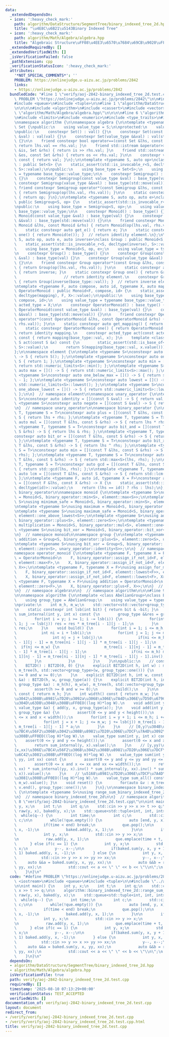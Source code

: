 ```yaml
---
data:
  _extendedDependsOn:
  - icon: ':heavy_check_mark:'
    path: algorithm/DataStructure/SegmentTree/binary_indexed_tree_2d.hpp
    title: "\u4E8C\u6B21\u5143Binary Indexed Tree"
  - icon: ':heavy_check_mark:'
    path: algorithm/Math/Algebra/algebra.hpp
    title: "Algebraic Structure\uFF08\u4EE3\u6570\u7684\u69CB\u9020\uFF09"
  _extendedRequiredBy: []
  _extendedVerifiedWith: []
  _isVerificationFailed: false
  _pathExtension: cpp
  _verificationStatusIcon: ':heavy_check_mark:'
  attributes:
    '*NOT_SPECIAL_COMMENTS*': ''
    PROBLEM: https://onlinejudge.u-aizu.ac.jp/problems/2842
    links:
    - https://onlinejudge.u-aizu.ac.jp/problems/2842
  bundledCode: "#line 1 \"verify/aoj-2842-binary_indexed_tree_2d.test.cpp\"\n#define\
    \ PROBLEM \"https://onlinejudge.u-aizu.ac.jp/problems/2842\"\n\n#include <iostream>\n\
    #include <queue>\n#include <tuple>\n\n#line 1 \"algorithm/DataStructure/SegmentTree/binary_indexed_tree_2d.hpp\"\
    \n\n\n\n#include <algorithm>\n#include <cassert>\n#include <vector>\n\n#line 1\
    \ \"algorithm/Math/Algebra/algebra.hpp\"\n\n\n\n#line 6 \"algorithm/Math/Algebra/algebra.hpp\"\
    \n#include <limits>\n#include <numeric>\n#include <type_traits>\n#include <utility>\n\
    \nnamespace algorithm {\n\nnamespace algebra {\n\ntemplate <typename S>\nclass\
    \ Set {\npublic:\n    using value_type = S;\n\nprotected:\n    value_type val;\n\
    \npublic:\n    constexpr Set() : val() {}\n    constexpr Set(const value_type\
    \ &val) : val(val) {}\n    constexpr Set(value_type &&val) : val(std::move(val))\
    \ {}\n\n    friend constexpr bool operator==(const Set &lhs, const Set &rhs) {\
    \ return lhs.val == rhs.val; }\n    friend std::istream &operator>>(std::istream\
    \ &is, Set &rhs) { return is >> rhs.val; }\n    friend std::ostream &operator<<(std::ostream\
    \ &os, const Set &rhs) { return os << rhs.val; }\n\n    constexpr value_type value()\
    \ const { return val; }\n};\n\ntemplate <typename S, auto op>\nclass Semigroup\
    \ : public Set<S> {\n    static_assert(std::is_invocable_r<S, decltype(op), S,\
    \ S>::value);\n\npublic:\n    using base_type = Set<S>;\n    using value_type\
    \ = typename base_type::value_type;\n\n    constexpr Semigroup() : base_type()\
    \ {}\n    constexpr Semigroup(const value_type &val) : base_type(val) {}\n   \
    \ constexpr Semigroup(value_type &&val) : base_type(std::move(val)) {}\n\n   \
    \ friend constexpr Semigroup operator*(const Semigroup &lhs, const Semigroup &rhs)\
    \ { return Semigroup(op(lhs.val, rhs.val)); }\n\n    static constexpr auto get_op()\
    \ { return op; }\n};\n\ntemplate <typename S, auto op, auto e>\nclass Monoid :\
    \ public Semigroup<S, op> {\n    static_assert(std::is_invocable_r<S, decltype(e)>::value);\n\
    \npublic:\n    using base_type = Semigroup<S, op>;\n    using value_type = typename\
    \ base_type::value_type;\n\n    constexpr Monoid() : base_type() {}\n    constexpr\
    \ Monoid(const value_type &val) : base_type(val) {}\n    constexpr Monoid(value_type\
    \ &&val) : base_type(std::move(val)) {}\n\n    friend constexpr Monoid operator*(const\
    \ Monoid &lhs, const Monoid &rhs) { return Monoid(op(lhs.val, rhs.val)); }\n\n\
    \    static constexpr auto get_e() { return e; }\n    static constexpr Monoid\
    \ one() { return Monoid(e()); }  // return identity element.\n};\n\ntemplate <typename\
    \ S, auto op, auto e, auto inverse>\nclass Group : public Monoid<S, op, e> {\n\
    \    static_assert(std::is_invocable_r<S, decltype(inverse), S>::value);\n\npublic:\n\
    \    using base_type = Monoid<S, op, e>;\n    using value_type = typename base_type::value_type;\n\
    \n    constexpr Group() : base_type() {}\n    constexpr Group(const value_type\
    \ &val) : base_type(val) {}\n    constexpr Group(value_type &&val) : base_type(std::move(val))\
    \ {}\n\n    friend constexpr Group operator*(const Group &lhs, const Group &rhs)\
    \ { return Group(op(lhs.val, rhs.val)); }\n\n    static constexpr auto get_inverse()\
    \ { return inverse; }\n    static constexpr Group one() { return Group(e()); }\
    \                     // return identity element.\n    constexpr Group inv() const\
    \ { return Group(inverse(base_type::val)); }  // return inverse element.\n};\n\
    \ntemplate <typename F, auto compose, auto id, typename X, auto mapping>\nclass\
    \ OperatorMonoid : public Monoid<F, compose, id> {\n    static_assert(std::is_invocable_r<X,\
    \ decltype(mapping), F, X>::value);\n\npublic:\n    using base_type = Monoid<F,\
    \ compose, id>;\n    using value_type = typename base_type::value_type;\n    using\
    \ acted_type = X;\n\n    constexpr OperatorMonoid() : base_type() {}\n    constexpr\
    \ OperatorMonoid(const value_type &val) : base_type(val) {}\n    constexpr OperatorMonoid(value_type\
    \ &&val) : base_type(std::move(val)) {}\n\n    friend constexpr OperatorMonoid\
    \ operator*(const OperatorMonoid &lhs, const OperatorMonoid &rhs) { return OperatorMonoid(compose(lhs.val,\
    \ rhs.val)); }\n\n    static constexpr auto get_mapping() { return mapping; }\n\
    \    static constexpr OperatorMonoid one() { return OperatorMonoid(id()); }  //\
    \ return identity mapping.\n    constexpr acted_type act(const acted_type &x)\
    \ const { return mapping(base_type::val, x); }\n    template <class S>\n    constexpr\
    \ S act(const S &x) const {\n        static_assert(std::is_base_of<Set<acted_type>,\
    \ S>::value);\n        return S(mapping(base_type::val, x.value()));\n    }\n\
    };\n\nnamespace element {\n\ntemplate <typename S>\nconstexpr auto zero = []()\
    \ -> S { return S(); };\n\ntemplate <typename S>\nconstexpr auto one = []() ->\
    \ S { return 1; };\n\ntemplate <typename S>\nconstexpr auto min = []() -> S {\
    \ return std::numeric_limits<S>::min(); };\n\ntemplate <typename S>\nconstexpr\
    \ auto max = []() -> S { return std::numeric_limits<S>::max(); };\n\ntemplate\
    \ <typename S>\nconstexpr auto one_below_max = []() -> S { return std::numeric_limits<S>::max()\
    \ - 1; };\n\ntemplate <typename S>\nconstexpr auto lowest = []() -> S { return\
    \ std::numeric_limits<S>::lowest(); };\n\ntemplate <typename S>\nconstexpr auto\
    \ one_above_lowest = []() -> S { return std::numeric_limits<S>::lowest() + 1;\
    \ };\n\n}  // namespace element\n\nnamespace unary_operator {\n\ntemplate <typename\
    \ S>\nconstexpr auto identity = [](const S &val) -> S { return val; };\n\ntemplate\
    \ <typename S>\nconstexpr auto negate = [](const S &val) -> S { return -val; };\n\
    \n}  // namespace unary_operator\n\nnamespace binary_operator {\n\ntemplate <typename\
    \ T, typename S = T>\nconstexpr auto plus = [](const T &lhs, const S &rhs) ->\
    \ S { return lhs + rhs; };\n\ntemplate <typename T, typename S = T>\nconstexpr\
    \ auto mul = [](const T &lhs, const S &rhs) -> S { return lhs * rhs; };\n\ntemplate\
    \ <typename T, typename S = T>\nconstexpr auto bit_and = [](const T &lhs, const\
    \ S &rhs) -> S { return lhs & rhs; };\n\ntemplate <typename T, typename S = T>\n\
    constexpr auto bit_or = [](const T &lhs, const S &rhs) -> S { return lhs | rhs;\
    \ };\n\ntemplate <typename T, typename S = T>\nconstexpr auto bit_xor = [](const\
    \ T &lhs, const S &rhs) -> S { return lhs ^ rhs; };\n\ntemplate <typename T, typename\
    \ S = T>\nconstexpr auto min = [](const T &lhs, const S &rhs) -> S { return std::min<S>(lhs,\
    \ rhs); };\n\ntemplate <typename T, typename S = T>\nconstexpr auto max = [](const\
    \ T &lhs, const S &rhs) -> S { return std::max<S>(lhs, rhs); };\n\ntemplate <typename\
    \ T, typename S = T>\nconstexpr auto gcd = [](const T &lhs, const S &rhs) -> S\
    \ { return std::gcd(lhs, rhs); };\n\ntemplate <typename T, typename S = T>\nconstexpr\
    \ auto lcm = [](const T &lhs, const S &rhs) -> S { return std::lcm(lhs, rhs);\
    \ };\n\ntemplate <typename F, auto id, typename X = F>\nconstexpr auto assign_if_not_id\
    \ = [](const F &lhs, const X &rhs) -> X {\n    static_assert(std::is_invocable_r<F,\
    \ decltype(id)>::value);\n    return (lhs == id() ? rhs : lhs);\n};\n\n}  // namespace\
    \ binary_operator\n\nnamespace monoid {\n\ntemplate <typename S>\nusing minimum\
    \ = Monoid<S, binary_operator::min<S>, element::max<S>>;\n\ntemplate <typename\
    \ S>\nusing minimum_safe = Monoid<S, binary_operator::min<S>, element::one_below_max<S>>;\n\
    \ntemplate <typename S>\nusing maximum = Monoid<S, binary_operator::max<S>, element::lowest<S>>;\n\
    \ntemplate <typename S>\nusing maximum_safe = Monoid<S, binary_operator::max<S>,\
    \ element::one_above_lowest<S>>;\n\ntemplate <typename S>\nusing addition = Monoid<S,\
    \ binary_operator::plus<S>, element::zero<S>>;\n\ntemplate <typename S>\nusing\
    \ multiplication = Monoid<S, binary_operator::mul<S>, element::one<S>>;\n\ntemplate\
    \ <typename S>\nusing bit_xor = Monoid<S, binary_operator::bit_xor<S>, element::zero<S>>;\n\
    \n}  // namespace monoid\n\nnamespace group {\n\ntemplate <typename S>\nusing\
    \ addition = Group<S, binary_operator::plus<S>, element::zero<S>, unary_operator::negate<S>>;\n\
    \ntemplate <typename S>\nusing bit_xor = Group<S, binary_operator::bit_xor<S>,\
    \ element::zero<S>, unary_operator::identity<S>>;\n\n}  // namespace group\n\n\
    namespace operator_monoid {\n\ntemplate <typename F, typename X = F>\nusing assign_for_minimum\
    \ = OperatorMonoid<\n    F, binary_operator::assign_if_not_id<F, element::max<F>>,\
    \ element::max<F>,\n    X, binary_operator::assign_if_not_id<F, element::max<F>,\
    \ X>>;\n\ntemplate <typename F, typename X = F>\nusing assign_for_maximum = OperatorMonoid<\n\
    \    F, binary_operator::assign_if_not_id<F, element::lowest<F>>, element::lowest<F>,\n\
    \    X, binary_operator::assign_if_not_id<F, element::lowest<F>, X>>;\n\ntemplate\
    \ <typename F, typename X = F>\nusing addition = OperatorMonoid<\n    F, binary_operator::plus<F>,\
    \ element::zero<F>,\n    X, binary_operator::plus<F, X>>;\n\n}  // namespace operator_monoid\n\
    \n}  // namespace algebra\n\n}  // namespace algorithm\n\n\n#line 9 \"algorithm/DataStructure/SegmentTree/binary_indexed_tree_2d.hpp\"\
    \n\nnamespace algorithm {\n\ntemplate <class AbelianGroup>\nclass BIT2D {\npublic:\n\
    \    using group_type = AbelianGroup;\n    using value_type = typename group_type::value_type;\n\
    \nprivate:\n    int m_h, m_w;\n    std::vector<std::vector<group_type>> m_tree;\n\
    \n    static constexpr int lsb(int bit) { return bit & -bit; }\n    group_type\
    \ sum_internal(int y, int x) const {\n        group_type &&res = group_type::one();\n\
    \        for(int i = y; i >= 1; i -= lsb(i)) {\n            for(int j = x; j >=\
    \ 1; j -= lsb(j)) res = res * m_tree[i - 1][j - 1];\n        }\n        return\
    \ res;\n    }\n    void build() {\n        for(int i = 1; i <= m_h; ++i) {\n \
    \           int ni = i + lsb(i);\n            for(int j = 1; j <= m_w; ++j) {\n\
    \                int nj = j + lsb(j);\n                if(ni <= m_h) m_tree[ni\
    \ - 1][j - 1] = m_tree[ni - 1][j - 1] * m_tree[i - 1][j - 1];\n              \
    \  if(nj <= m_w) {\n                    m_tree[i - 1][nj - 1] = m_tree[i - 1][nj\
    \ - 1] * m_tree[i - 1][j - 1];\n                    if(ni <= m_h) m_tree[ni -\
    \ 1][nj - 1] = m_tree[ni - 1][nj - 1] * m_tree[i - 1][j - 1].inv();\n        \
    \        }\n            }\n        }\n    }\n\npublic:\n    // constructor. O(H*W).\n\
    \    BIT2D() : BIT2D(0, 0) {}\n    explicit BIT2D(int h, int w) : m_h(h), m_w(w),\
    \ m_tree(h, std::vector<group_type>(w, group_type::one())) {\n        assert(h\
    \ >= 0 and w >= 0);\n    }\n    explicit BIT2D(int h, int w, const value_type\
    \ &a) : BIT2D(h, w, group_type(a)) {}\n    explicit BIT2D(int h, int w, const\
    \ group_type &a) : m_h(h), m_w(w), m_tree(h, std::vector<group_type>(w, a)) {\n\
    \        assert(h >= 0 and w >= 0);\n        build();\n    }\n\n    int height()\
    \ const { return m_h; }\n    int width() const { return m_w; }\n    // (y,x)\u306B\
    \u3042\u308B\u8981\u7D20\u3092a\u3068\u306E\u7A4D\u306E\u7D50\u679C\u306B\u7F6E\
    \u304D\u63DB\u3048\u308B\uFF0EO((log H)*log W).\n    void add(int y, int x, const\
    \ value_type &a) { add(y, x, group_type(a)); }\n    void add(int y, int x, const\
    \ group_type &a) {\n        assert(0 <= y and y < height());\n        assert(0\
    \ <= x and x < width());\n        for(int i = y + 1; i <= m_h; i += lsb(i)) {\n\
    \            for(int j = x + 1; j <= m_w; j += lsb(j)) m_tree[i - 1][j - 1] =\
    \ m_tree[i - 1][j - 1] * a;\n        }\n    }\n    // [0,y)\u304B\u3064[0,x)\u306E\
    \u7BC4\u56F2\u306B\u3042\u308B\u8981\u7D20\u306E\u7DCF\u7A4D\u3092\u6C42\u3081\
    \u308B\uFF0EO((log H)*log W).\n    value_type sum(int y, int x) const {\n    \
    \    assert(0 <= y and y <= height());\n        assert(0 <= x and x <= width());\n\
    \        return sum_internal(y, x).value();\n    }\n    // [y,yy)\u304B\u3064\
    [x,xx)\u306E\u7BC4\u56F2\u306B\u3042\u308B\u8981\u7D20\u306E\u7DCF\u7A4D\u3092\
    \u6C42\u3081\u308B\uFF0EO((log H)*log W).\n    value_type sum(int y, int x, int\
    \ yy, int xx) const {\n        assert(0 <= y and y <= yy and yy <= height());\n\
    \        assert(0 <= x and x <= xx and xx <= width());\n        return (sum_internal(yy,\
    \ xx) * sum_internal(yy, x).inv() * sum_internal(y, xx).inv() * sum_internal(y,\
    \ x)).value();\n    }\n    // \u5168\u8981\u7D20\u306E\u7DCF\u7A4D\u3092\u6C42\
    \u3081\u308B\uFF0EO((log H)*log W).\n    value_type sum_all() const { return sum_internal(m_h,\
    \ m_w).value(); }\n    void reset() {\n        for(auto &v : m_tree) std::fill(v.begin(),\
    \ v.end(), group_type::one());\n    }\n};\n\nnamespace binary_indexed_tree_2d\
    \ {\n\ntemplate <typename S>\nusing range_sum_binary_indexed_tree_2d = BIT2D<algebra::group::addition<S>>;\n\
    \n}  // namespace binary_indexed_tree_2d\n\n}  // namespace algorithm\n\n\n#line\
    \ 8 \"verify/aoj-2842-binary_indexed_tree_2d.test.cpp\"\n\nint main() {\n    int\
    \ y, x;\n    int t;\n    int q;\n    std::cin >> y >> x >> t >> q;\n\n    algorithm::binary_indexed_tree_2d::range_sum_binary_indexed_tree_2d<int>\
    \ raw(y, x), baked(y, x);\n    std::queue<std::tuple<int, int, int>> que;\n  \
    \  while(q--) {\n        int time;\n        int c;\n        std::cin >> time >>\
    \ c;\n\n        while(!que.empty()) {\n            auto [end, y, x] = que.front();\n\
    \            if(time < end) break;\n            que.pop();\n\n            raw.add(y,\
    \ x, -1);\n            baked.add(y, x, 1);\n        }\n\n        if(c == 0) {\n\
    \            int y, x;\n            std::cin >> y >> x;\n            y--, x--;\n\
    \n            raw.add(y, x, 1);\n            que.emplace(time + t, y, x);\n  \
    \      } else if(c == 1) {\n            int y, x;\n            std::cin >> y >>\
    \ x;\n            y--, x--;\n\n            if(baked.sum(y, x, y + 1, x + 1) >=\
    \ 1) baked.add(y, x, -1);\n        } else {\n            int y, x, yy, xx;\n \
    \           std::cin >> y >> x >> yy >> xx;\n            y--, x--;\n\n       \
    \     auto &&a = baked.sum(y, x, yy, xx);\n            auto &&b = raw.sum(y, x,\
    \ yy, xx);\n            std::cout << a << \" \" << b << \"\\n\";\n        }\n\
    \    }\n}\n"
  code: "#define PROBLEM \"https://onlinejudge.u-aizu.ac.jp/problems/2842\"\n\n#include\
    \ <iostream>\n#include <queue>\n#include <tuple>\n\n#include \"../algorithm/DataStructure/SegmentTree/binary_indexed_tree_2d.hpp\"\
    \n\nint main() {\n    int y, x;\n    int t;\n    int q;\n    std::cin >> y >>\
    \ x >> t >> q;\n\n    algorithm::binary_indexed_tree_2d::range_sum_binary_indexed_tree_2d<int>\
    \ raw(y, x), baked(y, x);\n    std::queue<std::tuple<int, int, int>> que;\n  \
    \  while(q--) {\n        int time;\n        int c;\n        std::cin >> time >>\
    \ c;\n\n        while(!que.empty()) {\n            auto [end, y, x] = que.front();\n\
    \            if(time < end) break;\n            que.pop();\n\n            raw.add(y,\
    \ x, -1);\n            baked.add(y, x, 1);\n        }\n\n        if(c == 0) {\n\
    \            int y, x;\n            std::cin >> y >> x;\n            y--, x--;\n\
    \n            raw.add(y, x, 1);\n            que.emplace(time + t, y, x);\n  \
    \      } else if(c == 1) {\n            int y, x;\n            std::cin >> y >>\
    \ x;\n            y--, x--;\n\n            if(baked.sum(y, x, y + 1, x + 1) >=\
    \ 1) baked.add(y, x, -1);\n        } else {\n            int y, x, yy, xx;\n \
    \           std::cin >> y >> x >> yy >> xx;\n            y--, x--;\n\n       \
    \     auto &&a = baked.sum(y, x, yy, xx);\n            auto &&b = raw.sum(y, x,\
    \ yy, xx);\n            std::cout << a << \" \" << b << \"\\n\";\n        }\n\
    \    }\n}\n"
  dependsOn:
  - algorithm/DataStructure/SegmentTree/binary_indexed_tree_2d.hpp
  - algorithm/Math/Algebra/algebra.hpp
  isVerificationFile: true
  path: verify/aoj-2842-binary_indexed_tree_2d.test.cpp
  requiredBy: []
  timestamp: '2025-08-10 07:13:29+00:00'
  verificationStatus: TEST_ACCEPTED
  verifiedWith: []
documentation_of: verify/aoj-2842-binary_indexed_tree_2d.test.cpp
layout: document
redirect_from:
- /verify/verify/aoj-2842-binary_indexed_tree_2d.test.cpp
- /verify/verify/aoj-2842-binary_indexed_tree_2d.test.cpp.html
title: verify/aoj-2842-binary_indexed_tree_2d.test.cpp
---
```

